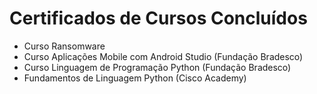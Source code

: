 # Certificados de Cursos Concluídos
- Curso Ransomware
- Curso Aplicações Mobile com Android Studio (Fundação Bradesco)
- Curso Linguagem de Programação Python (Fundação Bradesco)
- Fundamentos de Linguagem Python (Cisco Academy)
